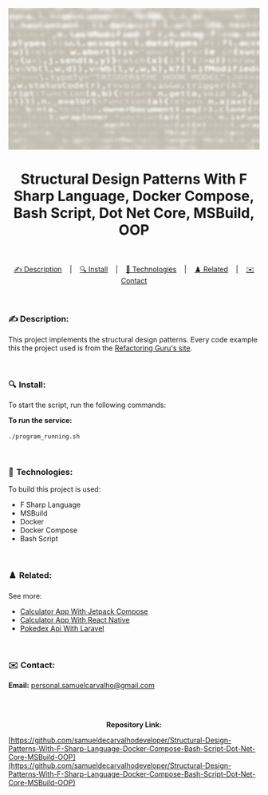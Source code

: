 ![](./thumbnail.png)

<h1 align="center">
Structural Design Patterns With F Sharp Language, Docker Compose, Bash Script, Dot Net Core, MSBuild, OOP
</h1>

<br/>

<br/>

<div align="center">
  <a href="#description">✍️ Description</a> &nbsp;&nbsp;&nbsp;|&nbsp;&nbsp;&nbsp <a href="#install">🔍 Install</a> &nbsp;&nbsp;&nbsp;|&nbsp;&nbsp;&nbsp <a href="#technologies">🚀 Technologies</a> &nbsp;&nbsp;&nbsp;|&nbsp;&nbsp;&nbsp <a href="#related">♟️ Related</a> &nbsp;&nbsp;&nbsp;|&nbsp;&nbsp;&nbsp <a href="#contact">✉️ Contact</a>
</div>

<br />
<br />

<h3 id="description">✍️ Description:</h3>

<p>This project implements the structural design patterns. Every code example this the project used is from the <a href="https://refactoring.guru/design-patterns/">Refactoring Guru's site</a>.</p>

<br />

<h3 id="install">🔍  Install:</h3>

<p>To start the script, run the following commands:<p>

**To run the service:**

`./program_running.sh`

<br />

<h3 id="technologies">🚀  Technologies:</h3>

<p>To build this project is used:</p>

- F Sharp Language
- MSBuild
- Docker
- Docker Compose
- Bash Script

<br />

<h3 id="related">♟️  Related:</h3>

See more:

<ul>
  <li><a href="https://github.com/samueldecarvalhodeveloper/Calculator-App-With-Jetpack-Compose-Kotlin-Material-3-JUnit-Mockk-Dagger-2-Coroutines-Ui-Automator">Calculator App With Jetpack Compose</a></li>
  <li><a href="https://github.com/samueldecarvalhodeveloper/Calculator-App-With-React-Native-Expo-Custom-Hooks-Typescript-Async-Storage-Prettier-Eslint">Calculator App With React Native</a></li>
  <li><a href="https://github.com/samueldecarvalhodeveloper/Pokedex-API-With-Elixir-PHP-Python-Laravel-Phoenix-FastAPI-Uvicorn-Asyncio-Unittest-PHP-Unit-Docker">Pokedex Api With Laravel</a></li>
</ul>

<br />

<h3 id="contact">✉️  Contact:</h3>

**Email:**
<a href="mailto:personal.samuelcarvalho@gmail.com">personal.samuelcarvalho@gmail.com</a>

<br />
<br />

<p align="center"><strong>Repository Link:</strong></p>

[https://github.com/samueldecarvalhodeveloper/Structural-Design-Patterns-With-F-Sharp-Language-Docker-Compose-Bash-Script-Dot-Net-Core-MSBuild-OOP](https://github.com/samueldecarvalhodeveloper/Structural-Design-Patterns-With-F-Sharp-Language-Docker-Compose-Bash-Script-Dot-Net-Core-MSBuild-OOP)
